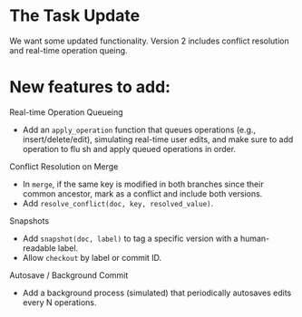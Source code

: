 # The Task Update

We want some updated functionality. Version 2 includes conflict resolution and real-time operation queing.

# New features to add:

Real-time Operation Queueing

* Add an `apply_operation` function that queues operations (e.g., insert/delete/edit), simulating real-time user edits, and make sure to add operation to flu sh and apply queued operations in order.

Conflict Resolution on Merge

* In `merge`, if the same key is modified in both branches since their common ancestor, mark as a conflict and include both versions.
* Add `resolve_conflict(doc, key, resolved_value)`.

Snapshots

* Add `snapshot(doc, label)` to tag a specific version with a human-readable label.
* Allow `checkout` by label or commit ID.

Autosave / Background Commit

* Add a background process (simulated) that periodically autosaves edits every N operations.

